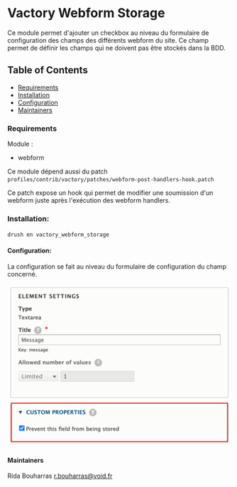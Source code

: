 # Vactory Webform Storage

Ce module permet d'ajouter un checkbox au niveau du formulaire de configuration des champs des différents webform du site.
Ce champ permet de définir les champs qui ne doivent pas être stockés dans la BDD.

## Table of Contents
 * [Requirements](#Requirements)
 * [Installation](#Installation)
 * [Configuration](#Configuration)
 * [Maintainers](#Maintainers)


### Requirements

Module :

- webform

Ce module dépend aussi du patch `profiles/contrib/vactory/patches/webform-post-handlers-hook.patch`

Ce patch expose un hook qui permet de modifier une soumission d'un webform juste après l'exécution des webform handlers.



### Installation:
`drush en vactory_webform_storage`

#### Configuration:

La configuration se fait au niveau du formulaire de configuration du champ concerné.

![screenshot](./screenshot.png)

#### Maintainers
Rida Bouharras <r.bouharras@void.fr>
